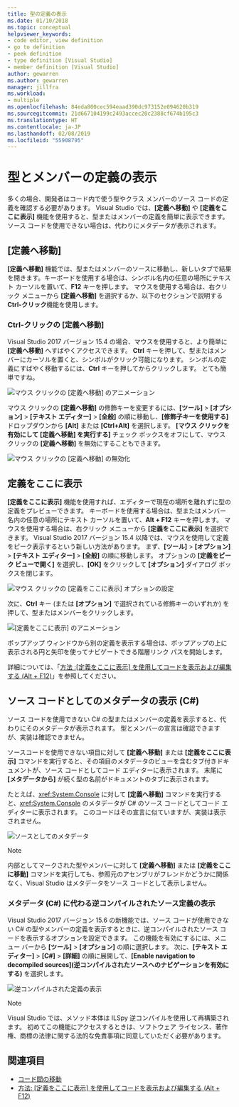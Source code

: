 ```yaml
---
title: 型の定義の表示
ms.date: 01/10/2018
ms.topic: conceptual
helpviewer_keywords:
- code editor, view definition
- go to definition
- peek definition
- type definition [Visual Studio]
- member definition [Visual Studio]
author: gewarren
ms.author: gewarren
manager: jillfra
ms.workload:
- multiple
ms.openlocfilehash: 84eda800cec594eaad390dc973152e094620b319
ms.sourcegitcommit: 21d667104199c2493accec20c2388cf674b195c3
ms.translationtype: HT
ms.contentlocale: ja-JP
ms.lasthandoff: 02/08/2019
ms.locfileid: "55908795"
---
```

# <a name="view-type-and-member-definitions"></a>型とメンバーの定義の表示

多くの場合、開発者はコード内で使う型やクラス メンバーのソース コードの定義を確認する必要があります。 Visual Studio では、**[定義へ移動]** や **[定義をここに表示]** 機能を使用すると、型またはメンバーの定義を簡単に表示できます。 ソース コードを使用できない場合は、代わりにメタデータが表示されます。

## <a name="go-to-definition"></a>[定義へ移動]

**[定義へ移動]** 機能では、型またはメンバーのソースに移動し、新しいタブで結果を開きます。キーボードを使用する場合は、シンボル名内の任意の場所にテキスト カーソルを置いて、**F12** キーを押します。 マウスを使用する場合は、右クリック メニューから **[定義へ移動]** を選択するか、以下のセクションで説明する **Ctrl-クリック**機能を使用します。

### <a name="ctrl-click-go-to-definition"></a>Ctrl-クリックの [定義へ移動]

Visual Studio 2017 バージョン 15.4 の場合、マウスを使用すると、より簡単に **[定義へ移動]** へすばやくアクセスできます。 **Ctrl** キーを押して、型またはメンバーにカーソルを置くと、シンボルがクリック可能になります。 シンボルの定義にすばやく移動するには、**Ctrl** キーを押してからクリックします。 とても簡単ですね。

![マウス クリックの [定義へ移動] のアニメーション](../ide/media/click_gotodef.gif)

マウス クリックの **[定義へ移動]** の修飾キーを変更するには、**[ツール]** > **[オプション]** > **[テキスト エディター]** > **[全般]** の順に移動し、**[修飾子キーを使用する]** ドロップダウンから **[Alt]** または **[Ctrl+Alt]** を選択します。 **[マウス クリックを有効にして [定義へ移動] を実行する]** チェック ボックスをオフにして、マウス クリックの **[定義へ移動]** を無効にすることもできます。

![マウス クリックの [定義へ移動] の無効化](../ide/media/editor_options_mouse_click_gotodef.png)

## <a name="peek-definition"></a>定義をここに表示

**[定義をここに表示]** 機能を使用すれば、エディターで現在の場所を離れずに型の定義をプレビューできます。 キーボードを使用する場合は、型またはメンバー名内の任意の場所にテキスト カーソルを置いて、**Alt + F12** キーを押します。 マウスを使用する場合は、右クリック メニューから **[定義をここに表示]** を選択できます。 Visual Studio 2017 バージョン 15.4 以降では、マウスを使用して定義をピーク表示するという新しい方法があります。 まず、**[ツール]** > **[オプション]** > **[テキスト エディター]** > **[全般]** の順に移動します。 オプションの **[定義をピーク ビューで開く]** を選択し、**[OK]** をクリックして **[オプション]** ダイアログ ボックスを閉じます。

![マウス クリックの [定義をここに表示] オプションの設定](../ide/media/editor_options_peek_view.png)

次に、**Ctrl** キー (または **[オプション]** で選択されている修飾キーのいずれか) を押して、型またはメンバーをクリックします。

![[定義をここに表示] のアニメーション](../ide/media/peek_definition.gif)

ポップアップ ウィンドウから別の定義を表示する場合は、ポップアップの上に表示される円と矢印を使ってナビゲートできる階層リンク パスを開始します。

詳細については、「[方法 :[定義をここに表示] を使用してコードを表示および編集する (Alt + F12)](how-to-view-and-edit-code-by-using-peek-definition-alt-plus-f12.md)」を参照してください。

## <a name="view-metadata-as-source-code-c"></a>ソース コードとしてのメタデータの表示 (C#)

ソース コードを使用できない C# の型またはメンバーの定義を表示すると、代わりにそのメタデータが表示されます。 型とメンバーの宣言は確認できますが、実装は確認できません。

ソースコードを使用できない項目に対して **[定義へ移動]** または **[定義をここに表示]** コマンドを実行すると、その項目のメタデータのビューを含むタブ付きドキュメントが、ソース コードとしてコード エディターに表示されます。 末尾に **[メタデータから]** が続く型の名前がドキュメントのタブに表示されます。

たとえば、<xref:System.Console> に対して **[定義へ移動]** コマンドを実行すると、<xref:System.Console> のメタデータが C# のソース コードとしてコード エディターに表示されます。 このコードはその宣言に似ていますが、実装は表示されません。

![ソースとしてのメタデータ](../ide/media/metadatasource.png)

> [!NOTE]
> 内部としてマークされた型やメンバーに対して **[定義へ移動]** または **[定義をここに移動]** コマンドを実行しても、参照元のアセンブリがフレンドかどうかに関係なく、Visual Studio はメタデータをソース コードとして表示しません。

### <a name="view-decompiled-source-definitions-instead-of-metadata-c"></a>メタデータ (C#) に代わる逆コンパイルされたソース定義の表示

Visual Studio 2017 バージョン 15.6 の新機能では、ソース コードが使用できない C# の型やメンバーの定義を表示するときに、逆コンパイルされたソース コードを表示するオプションを設定できます。 この機能を有効にするには、メニュー バーから **[ツール]** > **[オプション]** の順に選択します。 次に、**[テキスト エディター]** > **[C#]** > **[詳細]** の順に展開して、**[Enable navigation to decompiled sources]\(逆コンパイルされたソースへのナビゲーションを有効にする\)** を選択します。

![逆コンパイルされた定義の表示](media/go-to-definition-decompiled-sources.png)

> [!NOTE]
> Visual Studio では、メソッド本体は ILSpy 逆コンパイルを使用して再構築されます。 初めてこの機能にアクセスするときは、ソフトウェア ライセンス、著作権、商標の法律に関する法的な免責事項に同意していただく必要があります。

## <a name="see-also"></a>関連項目

- [コード間の移動](../ide/navigating-code.md)
- [方法: [定義をここに表示] を使用してコードを表示および編集する (Alt + F12)](how-to-view-and-edit-code-by-using-peek-definition-alt-plus-f12.md)
